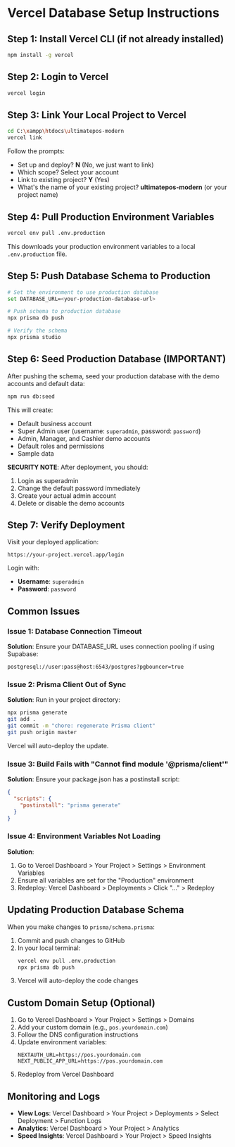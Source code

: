 # Vercel Database Setup Instructions

## Step 1: Install Vercel CLI (if not already installed)

```bash
npm install -g vercel
```

## Step 2: Login to Vercel

```bash
vercel login
```

## Step 3: Link Your Local Project to Vercel

```bash
cd C:\xampp\htdocs\ultimatepos-modern
vercel link
```

Follow the prompts:
- Set up and deploy? **N** (No, we just want to link)
- Which scope? Select your account
- Link to existing project? **Y** (Yes)
- What's the name of your existing project? **ultimatepos-modern** (or your project name)

## Step 4: Pull Production Environment Variables

```bash
vercel env pull .env.production
```

This downloads your production environment variables to a local `.env.production` file.

## Step 5: Push Database Schema to Production

```bash
# Set the environment to use production database
set DATABASE_URL=<your-production-database-url>

# Push schema to production database
npx prisma db push

# Verify the schema
npx prisma studio
```

## Step 6: Seed Production Database (IMPORTANT)

After pushing the schema, seed your production database with the demo accounts and default data:

```bash
npm run db:seed
```

This will create:
- Default business account
- Super Admin user (username: `superadmin`, password: `password`)
- Admin, Manager, and Cashier demo accounts
- Default roles and permissions
- Sample data

**SECURITY NOTE**: After deployment, you should:
1. Login as superadmin
2. Change the default password immediately
3. Create your actual admin account
4. Delete or disable the demo accounts

## Step 7: Verify Deployment

Visit your deployed application:
```
https://your-project.vercel.app/login
```

Login with:
- **Username**: `superadmin`
- **Password**: `password`

## Common Issues

### Issue 1: Database Connection Timeout
**Solution**: Ensure your DATABASE_URL uses connection pooling if using Supabase:
```
postgresql://user:pass@host:6543/postgres?pgbouncer=true
```

### Issue 2: Prisma Client Out of Sync
**Solution**: Run in your project directory:
```bash
npx prisma generate
git add .
git commit -m "chore: regenerate Prisma client"
git push origin master
```
Vercel will auto-deploy the update.

### Issue 3: Build Fails with "Cannot find module '@prisma/client'"
**Solution**: Ensure your package.json has a postinstall script:
```json
{
  "scripts": {
    "postinstall": "prisma generate"
  }
}
```

### Issue 4: Environment Variables Not Loading
**Solution**:
1. Go to Vercel Dashboard > Your Project > Settings > Environment Variables
2. Ensure all variables are set for the "Production" environment
3. Redeploy: Vercel Dashboard > Deployments > Click "..." > Redeploy

## Updating Production Database Schema

When you make changes to `prisma/schema.prisma`:

1. Commit and push changes to GitHub
2. In your local terminal:
   ```bash
   vercel env pull .env.production
   npx prisma db push
   ```
3. Vercel will auto-deploy the code changes

## Custom Domain Setup (Optional)

1. Go to Vercel Dashboard > Your Project > Settings > Domains
2. Add your custom domain (e.g., `pos.yourdomain.com`)
3. Follow the DNS configuration instructions
4. Update environment variables:
   ```
   NEXTAUTH_URL=https://pos.yourdomain.com
   NEXT_PUBLIC_APP_URL=https://pos.yourdomain.com
   ```
5. Redeploy from Vercel Dashboard

## Monitoring and Logs

- **View Logs**: Vercel Dashboard > Your Project > Deployments > Select Deployment > Function Logs
- **Analytics**: Vercel Dashboard > Your Project > Analytics
- **Speed Insights**: Vercel Dashboard > Your Project > Speed Insights
